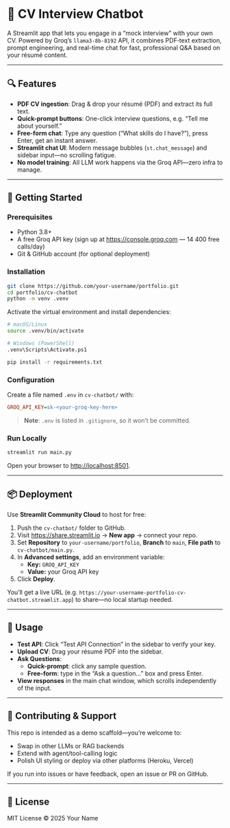 # 🤖 CV Interview Chatbot

A Streamlit app that lets you engage in a “mock interview” with your own CV. Powered by Groq’s `llama3-8b-8192` API, it combines PDF‐text extraction, prompt engineering, and real-time chat for fast, professional Q&A based on your résumé content.

---

## 🔍 Features

- **PDF CV ingestion**: Drag & drop your résumé (PDF) and extract its full text.  
- **Quick-prompt buttons**: One-click interview questions, e.g. “Tell me about yourself.”  
- **Free-form chat**: Type any question (“What skills do I have?”), press Enter, get an instant answer.  
- **Streamlit chat UI**: Modern message bubbles (`st.chat_message`) and sidebar input—no scrolling fatigue.  
- **No model training**: All LLM work happens via the Groq API—zero infra to manage.

---

## 🚀 Getting Started

### Prerequisites

- Python 3.8+  
- A free Groq API key (sign up at https://console.groq.com — 14 400 free calls/day)  
- Git & GitHub account (for optional deployment)

### Installation

```bash
git clone https://github.com/your-username/portfolio.git
cd portfolio/cv-chatbot
python -m venv .venv
```

Activate the virtual environment and install dependencies:

```bash
# macOS/Linux
source .venv/bin/activate

# Windows (PowerShell)
.venv\Scripts\Activate.ps1

pip install -r requirements.txt
```

### Configuration

Create a file named `.env` in `cv-chatbot/` with:

```ini
GROQ_API_KEY=sk-<your-groq-key-here>
```

> **Note**: `.env` is listed in `.gitignore`, so it won’t be committed.

### Run Locally

```bash
streamlit run main.py
```

Open your browser to [http://localhost:8501](http://localhost:8501).

---

## 📦 Deployment

Use **Streamlit Community Cloud** to host for free:

1. Push the `cv-chatbot/` folder to GitHub.  
2. Visit https://share.streamlit.io → **New app** → connect your repo.  
3. Set **Repository** to `your-username/portfolio`, **Branch** to `main`, **File path** to `cv-chatbot/main.py`.  
4. In **Advanced settings**, add an environment variable:  
   - **Key:** `GROQ_API_KEY`  
   - **Value:** your Groq API key  
5. Click **Deploy**.

You’ll get a live URL (e.g. `https://your-username-portfolio-cv-chatbot.streamlit.app`) to share—no local startup needed.

---

## 🎯 Usage

- **Test API**: Click “Test API Connection” in the sidebar to verify your key.  
- **Upload CV**: Drag your résumé PDF into the sidebar.  
- **Ask Questions**:  
  - **Quick-prompt**: click any sample question.  
  - **Free-form**: type in the “Ask a question…” box and press Enter.  
- **View responses** in the main chat window, which scrolls independently of the input.

---

## 🤝 Contributing & Support

This repo is intended as a demo scaffold—you’re welcome to:

- Swap in other LLMs or RAG backends  
- Extend with agent/tool-calling logic  
- Polish UI styling or deploy via other platforms (Heroku, Vercel)

If you run into issues or have feedback, open an issue or PR on GitHub.

---

## 📄 License

MIT License © 2025 Your Name
